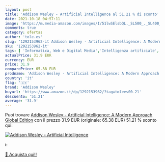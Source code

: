 ```yaml
---
layout: post
title: 'Addison Wesley - Artificial Intelligence al 51.21 % di sconto'
date: 2021-10-18 04:57:11
image: 'https://m.media-amazon.com/images/I/51lwSElsbQL._SL500_._SL400_.jpg'
comments: true
category: ofertas
author: 'tole.es'
slug: '1292153962-it Addison Wesley - Artificial Intelligence: A Modern...'
sku: '1292153962-it'
tags: [ 'Informatica, Web e Digital Media','Intelligenza artificiale','Libri','Libri universitari','Libri universitari informatica','Scienza dei calcolatori','addison wesley', ]
actualPrice: 31.9 EUR
currency: EUR
price: 31.9
comparePrice: 65.38 EUR
prodname: 'Addison Wesley - Artificial Intelligence: A Modern Approach  Global Edition'
country: 'it'
flag: '🇮🇹'
brand: 'Addison Wesley'
buyurl: 'https://www.amazon.it/dp/1292153962/?tag=tolees00-21'
descuento: '51.21'
average: '31.9'
---
```


Puoi trovare [Addison Wesley - Artificial Intelligence: A Modern Approach  Global Edition](https://www.amazon.it/dp/1292153962/?tag=tolees00-21) con il prezzo 31.9 EUR (originale: 65.38 EUR) 51.21 % sconto qui:

[![Addison Wesley - Artificial Intelligence](https://m.media-amazon.com/images/I/51lwSElsbQL._SL500_._SL400_.jpg)](https://www.amazon.it/dp/1292153962/?tag=tolees00-21)

ℹ️:


[🛒 Acquista qui!!](https://www.amazon.it/dp/1292153962/?tag=tolees00-21)
